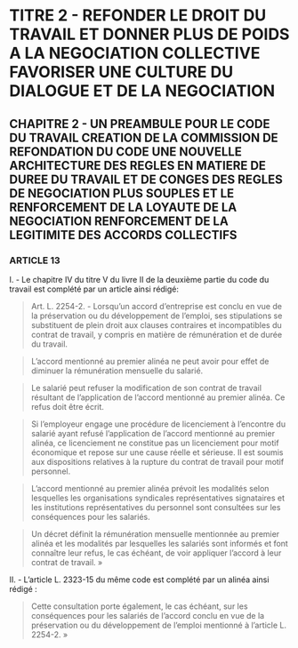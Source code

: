 # TITRE 2 - REFONDER LE DROIT DU TRAVAIL ET DONNER PLUS DE POIDS A LA NEGOCIATION COLLECTIVE FAVORISER UNE CULTURE DU DIALOGUE ET DE LA NEGOCIATION 

## CHAPITRE 2 - UN PREAMBULE POUR LE CODE DU TRAVAIL CREATION DE LA COMMISSION DE REFONDATION DU CODE UNE NOUVELLE ARCHITECTURE DES REGLES EN MATIERE DE DUREE DU TRAVAIL ET DE CONGES  DES REGLES DE NEGOCIATION PLUS SOUPLES ET LE RENFORCEMENT DE LA LOYAUTE DE LA NEGOCIATION  RENFORCEMENT DE LA LEGITIMITE DES ACCORDS COLLECTIFS 

### ARTICLE 13


I. - Le chapitre IV du titre V du livre II de la deuxième partie du code du travail est
complété par un article ainsi rédigé:

> Art. L. 2254-2. - Lorsqu’un accord d’entreprise est conclu en vue de la préservation ou
du développement de l’emploi, ses stipulations se substituent de plein droit aux clauses
contraires et incompatibles du contrat de travail, y compris en matière de rémunération et de
durée du travail.

> L’accord mentionné au premier alinéa ne peut avoir pour effet de diminuer la
rémunération mensuelle du salarié.

> Le salarié peut refuser la modification de son contrat de travail résultant de
l’application de l’accord mentionné au premier alinéa. Ce refus doit être écrit.

> Si l’employeur engage une procédure de licenciement à l’encontre du salarié ayant
refusé l’application de l’accord mentionné au premier alinéa, ce licenciement ne constitue pas un
licenciement pour motif économique et repose sur une cause réelle et sérieuse. Il est soumis aux
dispositions relatives à la rupture du contrat de travail pour motif personnel.

> L’accord mentionné au premier alinéa prévoit les modalités selon lesquelles les
organisations syndicales représentatives signataires et les institutions représentatives du
personnel sont consultées sur les conséquences pour les salariés.

> Un décret définit la rémunération mensuelle mentionnée au premier alinéa et les
modalités par lesquelles les salariés sont informés et font connaître leur refus, le cas échéant, de
voir appliquer l’accord à leur contrat de travail. »

II. - L’article L. 2323-15 du même code est complété par un alinéa ainsi rédigé :

> Cette consultation porte également, le cas échéant, sur les conséquences pour les
salariés de l’accord conclu en vue de la préservation ou du développement de l’emploi
mentionné à l’article L. 2254-2. »


